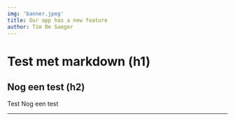 ```yaml
---
img: 'banner.jpeg'
title: Our app has a new feature
author: Tim De Saeger
---
```


# Test met markdown (h1)
## Nog een test (h2)

Test
Nog een test

---
